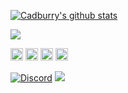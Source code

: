 <a href="https://github.com/anuraghazra/github-readme-stats"><img align="center" src="https://github-readme-stats-navy-mu-32.vercel.app/api?username=cadburry6969&show_icons=true&include_all_commits=true&theme=default&hide_border=true" alt="Cadburry's github stats" /></a>

<a href="https://github.com/anuraghazra/github-readme-stats"><img align="center" src="https://github-readme-stats-navy-mu-32.vercel.app/api/top-langs/?username=cadburry6969&layout=compact&theme=default&hide_border=true" /></a> 

<img height="20" src="https://img.shields.io/badge/lua-%232C2D72.svg?style=for-the-badge&logo=lua&logoColor=white"> <img height="20" src="https://img.shields.io/badge/html5-%23E34F26.svg?style=for-the-badge&logo=html5&logoColor=white"> <img height="20" src="https://img.shields.io/badge/javascript-%23323330.svg?style=for-the-badge&logo=javascript&logoColor=%23F7DF1E"> <img height="20" src="https://img.shields.io/badge/mysql-%2300f.svg?style=for-the-badge&logo=mysql&logoColor=white"> <!-- <img height="20" src="https://img.shields.io/badge/MongoDB-%234ea94b.svg?style=for-the-badge&logo=mongodb&logoColor=white"> -->


<a target="_blank" href="https://discord.gg/qxGPARNwNP"><img src="https://img.shields.io/badge/Discord-%235865F2.svg?style=for-the-badge&logo=discord&logoColor=white" alt="Discord" /></a>
<a target="_blank" href="https://buymeacoffee.com/cadburry"><img src="https://img.shields.io/badge/Buy%20Me%20a%20Coffee-ffdd00?style=for-the-badge&logo=buy-me-a-coffee&logoColor=black" /></a>
